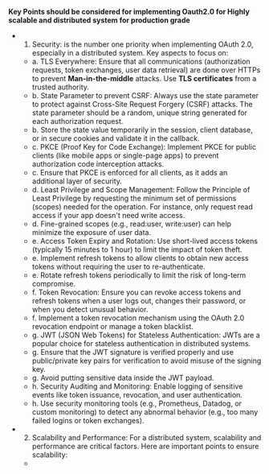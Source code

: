 **Key Points should be considered for implementing Oauth2.0 for Highly scalable and distributed system for production grade**

- 1. Security: is the number one priority when implementing OAuth 2.0, especially in a distributed system. Key aspects to focus on:
    - a. TLS Everywhere: Ensure that all communications (authorization requests, token exchanges, user data retrieval) are done over HTTPs to prevent **Man-in-the-middle** attacks. Use **TLS certificates** from a trusted authority.
    - b. State Parameter to prevent CSRF: Always use the state parameter to protect against Cross-Site Request Forgery (CSRF) attacks. The state parameter should be a random, unique string generated for each authorization request.
    - b. Store the state value temporarily in the session, client database, or in secure cookies and validate it in the callback.
    - c. PKCE (Proof Key for Code Exchange): Implement PKCE for public clients (like mobile apps or single-page apps) to prevent authorization code interception attacks.
    - c. Ensure that PKCE is enforced for all clients, as it adds an additional layer of security.
    - d. Least Privilege and Scope Management: Follow the Principle of Least Privilege by requesting the minimum set of permissions (scopes) needed for the operation. For instance, only request read access if your app doesn't need write access.
    - d. Fine-grained scopes (e.g., read:user, write:user) can help minimize the exposure of user data.
    - e. Access Token Expiry and Rotation: Use short-lived access tokens (typically 15 minutes to 1 hour) to limit the impact of token theft.
    - e. Implement refresh tokens to allow clients to obtain new access tokens without requiring the user to re-authenticate.
    - e. Rotate refresh tokens periodically to limit the risk of long-term compromise.
    - f. Token Revocation: Ensure you can revoke access tokens and refresh tokens when a user logs out, changes their password, or when you detect unusual behavior.
    - f. Implement a token revocation mechanism using the OAuth 2.0 revocation endpoint or manage a token blacklist.
    - g. JWT (JSON Web Tokens) for Stateless Authentication: JWTs are a popular choice for stateless authentication in distributed systems.
    - g. Ensure that the JWT signature is verified properly and use public/private key pairs for verification to avoid misuse of the signing key.
    - g. Avoid putting sensitive data inside the JWT payload.
    - h. Security Auditing and Monitoring: Enable logging of sensitive events like token issuance, revocation, and user authentication.
    - h. Use security monitoring tools (e.g., Prometheus, Datadog, or custom monitoring) to detect any abnormal behavior (e.g., too many failed logins or token exchanges).

- 2. Scalability and Performance: For a distributed system, scalability and performance are critical factors. Here are important points to ensure scalability:
    - 
